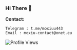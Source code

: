 ### Hi There 👋
**Contact:**

```plaintext
Telegram : t.me/moxiuu443
Email : moxiu-contact@onet.eu
```

![Profile Views](https://komarev.com/ghpvc/?username=moxiu443&color=blue)
